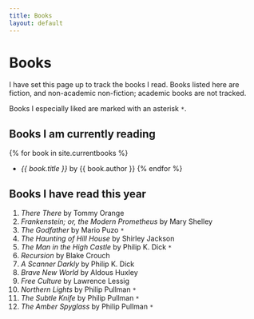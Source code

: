 ```yaml
---
title: Books
layout: default
---
```


# Books

I have set this page up to track
the books I read. Books listed here are fiction, and non-academic non-fiction;
academic books are not tracked.

Books I especially liked are marked with an asterisk  `*`.


## Books I am currently reading

{% for book in site.currentbooks %}
* _{{ book.title }}_ by {{ book.author }}
{% endfor %}


## Books I have read this year

1. _There There_ by Tommy Orange
2. _Frankenstein; or, the Modern Prometheus_ by Mary Shelley
3. _The Godfather_ by Mario Puzo `*`
4. _The Haunting of Hill House_ by Shirley Jackson
5. _The Man in the High Castle_ by Philip K. Dick `*`
6. _Recursion_ by Blake Crouch
7. _A Scanner Darkly_ by Philip K. Dick
8. _Brave New World_ by Aldous Huxley
9. _Free Culture_ by Lawrence Lessig
10. _Northern Lights_ by Philip Pullman `*`
11. _The Subtle Knife_ by Philip Pullman `*`
12. _The Amber Spyglass_ by Philip Pullman `*`
